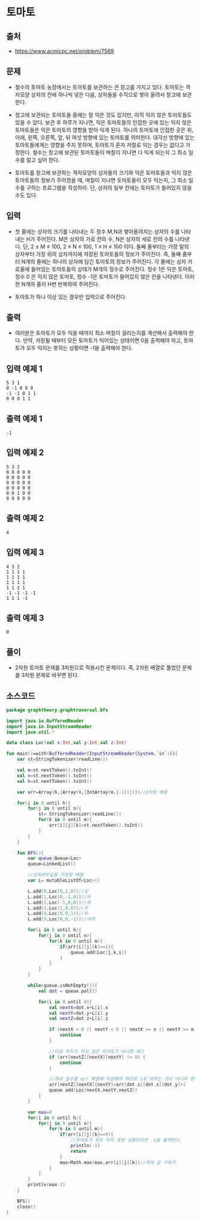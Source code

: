 # 토마토

## 출처

* https://www.acmicpc.net/problem/7569

## 문제

* 철수의 토마토 농장에서는 토마토를 보관하는 큰 창고를 가지고 있다. 토마토는 격자모양 상자의 칸에 하나씩 넣은 다음, 상자들을 수직으로 쌓아 올려서 창고에 보관한다.

* 창고에 보관되는 토마토들 중에는 잘 익은 것도 있지만, 아직 익지 않은 토마토들도 있을 수 있다. 보관 후 하루가 지나면, 익은 토마토들의 인접한 곳에 있는 익지 않은 토마토들은 익은 토마토의 영향을 받아 익게 된다. 하나의 토마토에 인접한 곳은 위, 아래, 왼쪽, 오른쪽, 앞, 뒤 여섯 방향에 있는 토마토를 의미한다. 대각선 방향에 있는 토마토들에게는 영향을 주지 못하며, 토마토가 혼자 저절로 익는 경우는 없다고 가정한다. 철수는 창고에 보관된 토마토들이 며칠이 지나면 다 익게 되는지 그 최소 일수를 알고 싶어 한다.

* 토마토를 창고에 보관하는 격자모양의 상자들의 크기와 익은 토마토들과 익지 않은 토마토들의 정보가 주어졌을 때, 며칠이 지나면 토마토들이 모두 익는지, 그 최소 일수를 구하는 프로그램을 작성하라. 단, 상자의 일부 칸에는 토마토가 들어있지 않을 수도 있다.

## 입력

* 첫 줄에는 상자의 크기를 나타내는 두 정수 M,N과 쌓아올려지는 상자의 수를 나타내는 H가 주어진다. M은 상자의 가로 칸의 수, N은 상자의 세로 칸의 수를 나타낸다. 단, 2 ≤ M ≤ 100, 2 ≤ N ≤ 100, 1 ≤ H ≤ 100 이다. 둘째 줄부터는 가장 밑의 상자부터 가장 위의 상자까지에 저장된 토마토들의 정보가 주어진다. 즉, 둘째 줄부터 N개의 줄에는 하나의 상자에 담긴 토마토의 정보가 주어진다. 각 줄에는 상자 가로줄에 들어있는 토마토들의 상태가 M개의 정수로 주어진다. 정수 1은 익은 토마토, 정수 0 은 익지 않은 토마토, 정수 -1은 토마토가 들어있지 않은 칸을 나타낸다. 이러한 N개의 줄이 H번 반복하여 주어진다.

* 토마토가 하나 이상 있는 경우만 입력으로 주어진다.

## 출력

* 여러분은 토마토가 모두 익을 때까지 최소 며칠이 걸리는지를 계산해서 출력해야 한다. 만약, 저장될 때부터 모든 토마토가 익어있는 상태이면 0을 출력해야 하고, 토마토가 모두 익지는 못하는 상황이면 -1을 출력해야 한다.

## 입력 예제 1

```
5 3 1
0 -1 0 0 0
-1 -1 0 1 1
0 0 0 1 1
```

## 출력 예제 1

```
-1
```

## 입력 예제 2

```
5 3 2
0 0 0 0 0
0 0 0 0 0
0 0 0 0 0
0 0 0 0 0
0 0 1 0 0
0 0 0 0 0
```

## 출력 예제 2

```
4
```

## 입력 예제 3

```
4 3 2
1 1 1 1
1 1 1 1
1 1 1 1
1 1 1 1
-1 -1 -1 -1
1 1 1 -1
```

## 출력 예제 3

```
0
```

## 풀이

* 2차원 토마토 문제를 3차원으로 적용시킨 문제이다. 즉, 2차원 배열로 풀었던 문제를 3차원 문제로 바꾸면 된다.

## 소스코드

```kotlin
package graphtheory.graphtraversal.bfs

import java.io.BufferedReader
import java.io.InputStreamReader
import java.util.*

data class Loc(val x:Int,val y:Int,val z:Int)

fun main()=with(BufferedReader(InputStreamReader(System.`in`))){
    var st=StringTokenizer(readLine())

    val m=st.nextToken().toInt()
    val n=st.nextToken().toInt()
    val h=st.nextToken().toInt()

    var arr=Array(h,{Array(n,{IntArray(m,{-1})})})//3차원 배열

    for(i in 0 until h){
        for(j in 0 until n){
            st= StringTokenizer(readLine())
            for(k in 0 until m){
                arr[i][j][k]=st.nextToken().toInt()
            }
        }
    }

    fun BFS(){
        var queue:Queue<Loc>
        queue=LinkedList()

        //상하좌우값을 저장할 배열
        var L= mutableListOf<Loc>()

        L.add(0,Loc(0,1,0))//상
        L.add(1,Loc(0,-1,0))//하
        L.add(2,Loc(-1,0,0))//좌
        L.add(3,Loc(1,0,0))//우
        L.add(4,Loc(0,0,1))//위
        L.add(5,Loc(0,0,-1))//아래

        for(i in 0 until h){
            for(j in 0 until n){
                for(k in 0 until m){
                    if(arr[i][j][k]==1){
                        queue.add(Loc(j,k,i))
                    }
                }
            }
        }

        while(queue.isNotEmpty()){
            val dot = queue.poll()

            for(i in 0 until 6){
                val nextX=dot.x+L[i].x
                val nextY=dot.y+L[i].y
                val nextZ=dot.z+L[i].z

                if (nextX < 0 || nextY < 0 || nextX >= n || nextY >= m || nextZ < 0 || nextZ >= h) {
                    continue
                }

                //다음 위치가 익지 않은 토마토가 아니면 패스
                if (arr[nextZ][nextX][nextY] != 0) {
                    continue
                }

                //최대 일수를 arr 배열에 저장해야 하므로 1로 바꾸는 것이 아니라 현재 일 수+1을 해줘야 한다.
                arr[nextZ][nextX][nextY]=arr[dot.z][dot.x][dot.y]+1
                queue.add(Loc(nextX,nextY,nextZ))
            }
        }

        var max=0
        for(i in 0 until h){
            for(j in 0 until n){
                for(k in 0 until m){
                    if(arr[i][j][k]==0){
                        //토마토가 모두 익지 못한 상황이라면 -1을 출력한다.
                        println(-1)
                        return
                    }
                    max=Math.max(max,arr[i][j][k])//최대 값 구하기
                }
            }
        }
        println(max-1)
    }

    BFS()
    close()
}
```
